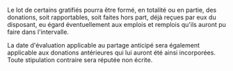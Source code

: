   
 Le lot de certains gratifiés pourra être formé, en totalité ou en partie, des donations, soit rapportables, soit faites hors part, déjà reçues par eux du disposant, eu égard éventuellement aux emplois et remplois qu'ils auront pu faire dans l'intervalle.  

  
 La date d'évaluation applicable au partage anticipé sera également applicable aux donations antérieures qui lui auront été ainsi incorporées. Toute stipulation contraire sera réputée non écrite.  

